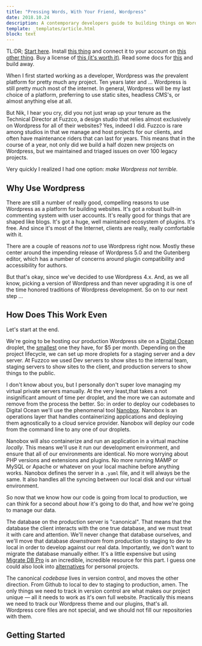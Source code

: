 ```yaml
---
title: "Pressing Words, With Your Friend, Wordpress"
date: 2018.10.24
description: A contemporary developers guide to building things on Wordpress and not having it be terrible. 
template: _templates/article.html
block: text
---
```


TL:DR; [Start here](https://github.com/nikolaswise/nanobox-wordpress-1). Install [this thing](https://nanobox.io/) and connect it to your account on [this other thing](https://www.digitalocean.com/). Buy a license of [this (it's worth it)](https://deliciousbrains.com/wp-migrate-db-pro/). Read some docs for [this](https://www.upstatement.com/timber/) and build away.

When I first started working as a developer, Wordpress was _the_ prevalent platform for pretty much any project. Ten years later and ... Wordpress is still pretty much most of the internet. In general, Wordpress will be my last choice of a platform, preferring to use static sites, headless CMS's, or almost anything else at all.

But Nik, I hear you cry, did you not just wrap up your tenure as the Technical Director at Fuzzco, a design studio that relies almost exclusively on Wordpress for all of their websites? Yes, indeed I did. Fuzzco is rare among studios in that we manage and host projects for our clients, and often have maintenance riders that can last for years. This means that in the course of a year, not only did we build a half dozen new projects on Wordpress, but we maintained and triaged issues on over 100 legacy projects. 

Very quickly I realized I had one option: _make Wordpress not terrible._

## Why Use Wordpress

There are still a number of really good, compelling reasons to use Wordpress as a platform for building websites. It's got a robust built-in commenting system with user accounts. It's really good for things that are shaped like blogs. It's got a huge, well maintained ecosystem of plugins. It's free. And since it's most of the Internet, clients are really, really comfortable with it. 

There are a couple of reasons _not_ to use Wordpress right now. Mostly these center around the impending release of Wordpress 5.0 and the Gutenberg editor, which has a number of concerns around plugin compatibility and accessibility for authors. 

But that's okay, since we've decided to use Wordpress 4.x. And, as we all know, picking a version of Wordpress and than never upgrading it is one of the time honored traditions of Wordpress development. So on to our next step ...

## How Does This Work Even

Let's start at the end. 

We're going to be hosting our production Wordpress site on a [Digital Ocean](https://www.digitalocean.com/) droplet, the [smallest](https://www.digitalocean.com/pricing/) one they have, for $5 per month. Depending on the project lifecycle, we can set up more droplets for a staging server and a dev server. At Fuzzco we used Dev servers to show sites to the internal team, staging servers to show sites to the client, and production servers to show things to the public. 

I don't know about you, but I personally don't super love managing my virtual private servers manually. At the very least,that takes a not insignificant amount of time per droplet, and the more we can automate and remove from the process the better. So: in order to deploy our codebases to Digital Ocean we'll use the phenomenal tool [Nanobox](https://nanobox.io/). Nanobox is an operations layer that handles containerizing applications and deploying them agnostically to a cloud service provider. Nanobox will deploy our code from the command line to any one of our droplets. 

Nanobox will also containerize and run an application in a virtual machine _locally_. This means we'll use it run our development environment, and ensure that all of our environments are identical. No more worrying about PHP versions and extensions and plugins. No more running MAMP or MySQL or Apache or whatever on your local machine before anything works. Nanobox defines the server in a `.yaml` file, and it will always be the same. It also handles all the syncing between our local disk and our virtual environment.

So now that we know how our code is going from local to production, we can think for a second about _how_ it's going to do that, and how we're going to manage our data.

The database on the production server is "canonical". That means that the database the client interacts with the one true database, and we must treat it with care and attention. We'll never change that database ourselves, and we'll move that database _downstream_ from production to staging to dev to local in order to develop against our real data. Importantly, we don't want to migrate the database manually either. It's a little expensive but using [Migrate DB Pro](https://deliciousbrains.com/wp-migrate-db-pro/pricing/) is an incredible, incredible resource for this part. I guess one could also look into [alternatives](https://github.com/wp-sync-db/wp-sync-db) for personal projects. 

The canonical _codebase_ lives in version control, and moves the other direction. From Github to local to dev to staging to production, amen. The only things we need to track in version control are what makes our project unique — all it needs to work as it's own full website. Practically this means we need to track our Wordpress theme and our plugins, that's all. Wordpress core files are not special, and we should not fill our repositories with them.

## Getting Started


